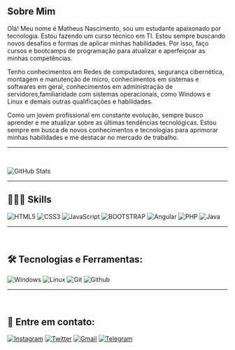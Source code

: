 ## Sobre Mim
Olá! Meu nome é Matheus Nascimento, sou um estudante apaixonado por tecnologia. Estou fazendo um curso técnico em TI. Estou sempre buscando novos desafios e formas de aplicar minhas habilidades. Por isso, faço cursos e bootcamps de programação para atualizar e aperfeiçoar as minhas competências.

Tenho conhecimentos em Redes de computadores, segurança cibernética, montagem e manutenção de micro, conhecimentos em sistemas e softwares em geral, conhecimentos em administração de servidores,familiaridade com sistemas operacionais, como Windows e Linux e demais outras qualificações e habilidades.

Como um jovem profissional em constante evolução, sempre busco aprender e me atualizar sobre as últimas tendências tecnológicas. Estou sempre em busca de novos conhecimentos e tecnologias para aprimorar minhas habilidades e me destacar no mercado de trabalho.

<hr>
<br>


![GitHub Stats](https://github-readme-stats.vercel.app/api?username=MatheusNascimento-dev&theme=transparent&bg_color=000&border_color=30A3DC&show_icons=true&icon_color=30A3DC&title_color=E94D5F&text_color=FFF)

<hr>

## 👨🏾‍💻 Skills

![HTML5](https://img.shields.io/badge/HTML5-000?style=for-the-badge&logo=html5) 
![CSS3](https://img.shields.io/badge/CSS3-000?style=for-the-badge&logo=css3&logoColor=264CE4) 
![JavaScript](https://img.shields.io/badge/JavaScript-000?style=for-the-badge&logo=javascript) 
![BOOTSTRAP](https://img.shields.io/badge/Bootstrap-000?style=for-the-badge&logo=Bootstrap) 
![Angular](https://img.shields.io/badge/Angular-000?style=for-the-badge&logo=angular&logoColor=C3002F) 
![PHP](https://img.shields.io/badge/php-000?style=for-the-badge&logo=php) 
![Java](https://img.shields.io/badge/Java-ED8B00?style=for-the-badge&logo=openjdk&logoColor=white) 


<hr>
<br>

## 🛠️ Tecnologias e Ferramentas:

![Windows](https://img.shields.io/badge/Windows-000?style=for-the-badge&logo=Windows) 
![Linux](https://img.shields.io/badge/Linux-000?style=for-the-badge&logo=Linux) 
![Git](https://img.shields.io/badge/Git-000?style=for-the-badge&logo=Git) 
![Github](https://img.shields.io/badge/Github-000?style=for-the-badge&logo=Github) 

<hr>
<br>

## 📩 Entre em contato:

[![Instagram](https://img.shields.io/badge/Instagram-E4405F?style=for-the-badge&logo=instagram&logoColor=white)](https://www.instagram.com/m4theeus._/)
[![Twitter](https://img.shields.io/badge/Twitter-1DA1F2?style=for-the-badge&logo=twitter&logoColor=white)](https://twitter.com/M4theeus2)
[![Gmail](https://img.shields.io/badge/Gmail-D14836?style=for-the-badge&logo=gmail&logoColor=white)](mailto:mh2502154@gmail.com)
[![Telegram](https://img.shields.io/badge/Telegram-2CA5E0?style=for-the-badge&logo=telegram&logoColor=white)]( https://t.me/MatheeusNascimento)
